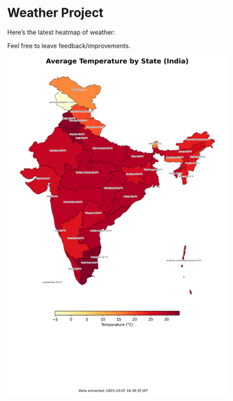 # Weather Project

Here’s the latest heatmap of weather:

Feel free to leave feedback/improvements.

![India Heatmap](docs/assets/india_heatmap.png?v=DD09D5)
